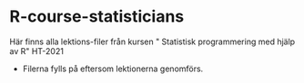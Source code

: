 # R-course-statisticians
Här finns alla lektions-filer från kursen " Statistisk programmering med hjälp av R" HT-2021
- Filerna fylls på eftersom lektionerna genomförs.
